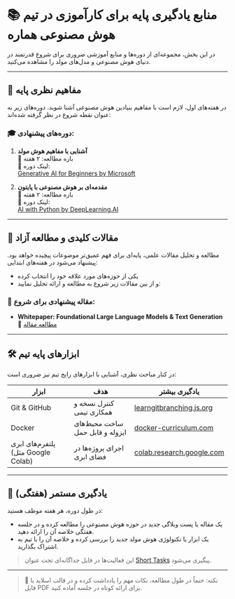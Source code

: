 # 📚 منابع یادگیری پایه برای کارآموزی در تیم هوش مصنوعی هماره

در این بخش، مجموعه‌ای از دوره‌ها و منابع آموزشی ضروری برای شروع قدرتمند در دنیای هوش مصنوعی و مدل‌های مولد را مشاهده می‌کنید.

---

## 🧠 مفاهیم نظری پایه

در هفته‌های اول، لازم است با مفاهیم بنیادین هوش مصنوعی آشنا شوید. دوره‌های زیر به عنوان نقطه شروع در نظر گرفته شده‌اند:

### 🎓 دوره‌های پیشنهادی:

1. **آشنایی با مفاهیم هوش مولد**  
   📆 بازه مطالعه: ۲ هفته  
   🔗 لینک دوره:  
   [Generative AI for Beginners by Microsoft](https://microsoft.github.io/generative-ai-for-beginners)

2. **مقدمه‌ای بر هوش مصنوعی با پایتون**  
   📆 بازه مطالعه: ۲ هفته  
   🔗 لینک دوره:  
   [AI with Python by DeepLearning.AI](https://www.deeplearning.ai/short-courses/ai-python-for-beginners/)

---

## 📄 مقالات کلیدی و مطالعه آزاد

مطالعه و تحلیل مقالات علمی، پایه‌ای برای فهم عمیق‌تر موضوعات پیچیده خواهد بود. پیشنهاد می‌شود در هفته‌های ابتدایی:

- یکی از حوزه‌های مورد علاقه خود را انتخاب کرده  
- و از بین مقالات زیر شروع به مطالعه و ارائه تحلیل نمایید:

### 📝 مقاله پیشنهادی برای شروع:

- **Whitepaper: Foundational Large Language Models & Text Generation**  
  🔗 [مطالعه مقاله](https://archive.org/details/whitepaper-foundational-large-language-models-text-generation/whitepaper_Foundational%20Large%20Language%20models%20%26%20text%20generation)

---

## 🛠 ابزارهای پایه تیم

در کنار مباحث نظری، آشنایی با ابزارهای رایج تیم نیز ضروری است:

| ابزار | هدف | یادگیری بیشتر |
|------|------|----------------|
| Git & GitHub | کنترل نسخه و همکاری تیمی | [learngitbranching.js.org](https://learngitbranching.js.org/) |
| Docker | ساخت محیط‌های ایزوله و قابل حمل | [docker-curriculum.com](https://docker-curriculum.com/) |
| پلتفرم‌های ابری (مثل Google Colab) | اجرای پروژه‌ها در فضای ابری | [colab.research.google.com](https://colab.research.google.com/) |

---

## 📌 یادگیری مستمر (هفتگی)

در طول دوره، هر هفته موظف هستید:

- یک مقاله یا پست وبلاگی جدید در حوزه هوش مصنوعی را مطالعه کرده و در جلسه هفتگی خلاصه آن را ارائه دهید.
- یک ابزار یا تکنولوژی هوش مولد جدید را بررسی کرده و خلاصه‌ آن را با تیم به اشتراک بگذارید.

> این فعالیت‌ها در فایل جداگانه‌ای تحت عنوان [Short Tasks](../Phase-1_Genesis/Short-Tasks.md) پیگیری می‌شود.

---

> 🔔 نکته: حتماً در طول مطالعه، نکات مهم را یادداشت کرده و در قالب اسلاید یا فایل PDF برای ارائه کوتاه در جلسه آماده کنید.

